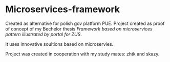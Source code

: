 # Microservices-framework
Created as alternative for polish gov platform PUE. Project created as proof of concept of my Bechelor thesis *Framework based on microservices pattern illustrated by portal for ZUS*.

It uses innovative soultions based on microservies.

Project was created in cooperation with my study mates: zhtk and skazy.
